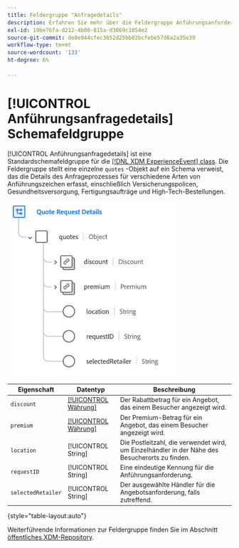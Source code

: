 ```yaml
---
title: Feldergruppe "Anfragedetails"
description: Erfahren Sie mehr über die Feldergruppe Anführungsanforderungsdetails .
exl-id: 19be76fa-d212-4b00-815a-d3869c1054e2
source-git-commit: de8e944cfec3b52d25bb02bcfebe57d6a2a35e39
workflow-type: tm+mt
source-wordcount: '133'
ht-degree: 6%

---
```


# [!UICONTROL Anführungsanfragedetails] Schemafeldgruppe

[!UICONTROL Anführungsanfragedetails] ist eine Standardschemafeldgruppe für die [[!DNL XDM ExperienceEvent] class](../../classes/experienceevent.md). Die Feldergruppe stellt eine einzelne `quotes` -Objekt auf ein Schema verweist, das die Details des Anfrageprozesses für verschiedene Arten von Anführungszeichen erfasst, einschließlich Versicherungspolicen, Gesundheitsversorgung, Fertigungsaufträge und High-Tech-Bestellungen.

![](../../images/field-groups/quote-request-details.png)

| Eigenschaft | Datentyp | Beschreibung |
| --- | --- | --- |
| `discount` | [[!UICONTROL Währung]](../../data-types/currency.md) | Der Rabattbetrag für ein Angebot, das einem Besucher angezeigt wird. |
| `premium` | [[!UICONTROL Währung]](../../data-types/currency.md) | Der Premium-Betrag für ein Angebot, das einem Besucher angezeigt wird. |
| `location` | [!UICONTROL String] | Die Postleitzahl, die verwendet wird, um Einzelhändler in der Nähe des Besucherorts zu finden. |
| `requestID` | [!UICONTROL String] | Eine eindeutige Kennung für die Anführungsanforderung. |
| `selectedRetailer` | [!UICONTROL String] | Der ausgewählte Händler für die Angebotsanforderung, falls zutreffend. |

{style="table-layout:auto"}

Weiterführende Informationen zur Feldergruppe finden Sie im Abschnitt [öffentliches XDM-Repository](https://github.com/adobe/xdm/blob/master/docs/reference/fieldgroups/experience-event/experienceevent-quote-request-details.schema.json).
